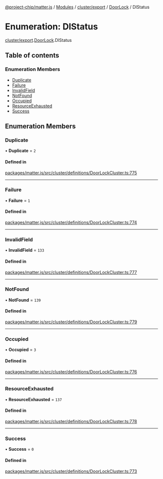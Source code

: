 [@project-chip/matter.js](../README.md) / [Modules](../modules.md) / [cluster/export](../modules/cluster_export.md) / [DoorLock](../modules/cluster_export.DoorLock.md) / DlStatus

# Enumeration: DlStatus

[cluster/export](../modules/cluster_export.md).[DoorLock](../modules/cluster_export.DoorLock.md).DlStatus

## Table of contents

### Enumeration Members

- [Duplicate](cluster_export.DoorLock.DlStatus.md#duplicate)
- [Failure](cluster_export.DoorLock.DlStatus.md#failure)
- [InvalidField](cluster_export.DoorLock.DlStatus.md#invalidfield)
- [NotFound](cluster_export.DoorLock.DlStatus.md#notfound)
- [Occupied](cluster_export.DoorLock.DlStatus.md#occupied)
- [ResourceExhausted](cluster_export.DoorLock.DlStatus.md#resourceexhausted)
- [Success](cluster_export.DoorLock.DlStatus.md#success)

## Enumeration Members

### Duplicate

• **Duplicate** = ``2``

#### Defined in

[packages/matter.js/src/cluster/definitions/DoorLockCluster.ts:775](https://github.com/project-chip/matter.js/blob/be83914/packages/matter.js/src/cluster/definitions/DoorLockCluster.ts#L775)

___

### Failure

• **Failure** = ``1``

#### Defined in

[packages/matter.js/src/cluster/definitions/DoorLockCluster.ts:774](https://github.com/project-chip/matter.js/blob/be83914/packages/matter.js/src/cluster/definitions/DoorLockCluster.ts#L774)

___

### InvalidField

• **InvalidField** = ``133``

#### Defined in

[packages/matter.js/src/cluster/definitions/DoorLockCluster.ts:777](https://github.com/project-chip/matter.js/blob/be83914/packages/matter.js/src/cluster/definitions/DoorLockCluster.ts#L777)

___

### NotFound

• **NotFound** = ``139``

#### Defined in

[packages/matter.js/src/cluster/definitions/DoorLockCluster.ts:779](https://github.com/project-chip/matter.js/blob/be83914/packages/matter.js/src/cluster/definitions/DoorLockCluster.ts#L779)

___

### Occupied

• **Occupied** = ``3``

#### Defined in

[packages/matter.js/src/cluster/definitions/DoorLockCluster.ts:776](https://github.com/project-chip/matter.js/blob/be83914/packages/matter.js/src/cluster/definitions/DoorLockCluster.ts#L776)

___

### ResourceExhausted

• **ResourceExhausted** = ``137``

#### Defined in

[packages/matter.js/src/cluster/definitions/DoorLockCluster.ts:778](https://github.com/project-chip/matter.js/blob/be83914/packages/matter.js/src/cluster/definitions/DoorLockCluster.ts#L778)

___

### Success

• **Success** = ``0``

#### Defined in

[packages/matter.js/src/cluster/definitions/DoorLockCluster.ts:773](https://github.com/project-chip/matter.js/blob/be83914/packages/matter.js/src/cluster/definitions/DoorLockCluster.ts#L773)
